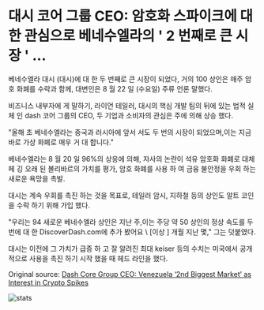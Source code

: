 # 대시 코어 그룹 CEO: 암호화 스파이크에 대 한 관심으로 베네수엘라의 ' 2 번째로 큰 시장 ' ...

베네수엘라 대시 (대시)에 대 한 두 번째로 큰 시장이 되었다, 거의 100 상인은 매주 암호 화폐를 수락과 함께, 대변인은 8 월 22 일 (수요일) 주류 언론 말했다.

비즈니스 내부자에 게 말하기, 라이언 테일러, 대시의 핵심 개발 팀의 뒤에 있는 법적 실체 인 dash 코어 그룹의 CEO, 두 기업과 소비자의 관심은 주에 의해 상승 했다.

"올해 초 베네수엘라는 중국과 러시아에 앞서 서도 두 번의 시장이 되었으며,이는 지금 바로 가상 화폐로 매우 거 대 합니다."

베네수엘라는 8 월 20 일 96%의 상응에 의해, 자사의 논란이 석유 암호화 화폐로 대체 페 깅 오래 된 볼리바르의 가치를 평가, 암호 화폐를 사용 하 여 금융 불안정을 우회 하는 새로운 욕망을 촉발.

대시는 계속 우회를 촉진 하는 것을 목표로, 테일러 암시, 지하철 등의 상인도 알트 코인을 수락 하기 위해 가입 했다.

"우리는 94 새로운 베네수엘라 상인은 지난 주,이는 주당 약 50 상인의 정상 속도를 두 번에 대 한 DiscoverDash.com에 추가 봤어요 \ [이상 \] 개월 지난 몇," 그는 덧붙였다.

대시는 이전에 그 가치가 급증 하 고 잘 알려진 최대 keiser 등의 수치는 미국에서 공개적으로 사용을 촉진 하기 시작 했을 때 헤드 라인을 했다.

Original source: [Dash Core Group CEO: Venezuela ‘2nd Biggest Market’ as Interest in Crypto Spikes](https://cointelegraph.com/news/dash-core-group-ceo-venezuela-2nd-biggest-market-as-interest-in-crypto-spikes)

![stats](https://c.statcounter.com/11760860/0/a89fa40b/1/ "stats")